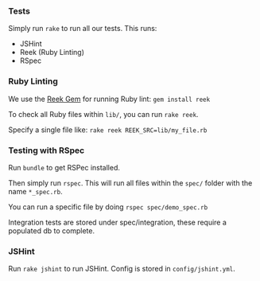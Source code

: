 ### Tests

Simply run `rake` to run all our tests.
This runs:
* JSHint
* Reek (Ruby Linting)
* RSpec

### Ruby Linting

We use the [Reek Gem](https://github.com/troessner/reek/wiki) for running Ruby lint: `gem install reek`

To check all Ruby files within `lib/`, you can run `rake reek`.

Specify a single file like: `rake reek REEK_SRC=lib/my_file.rb`


### Testing with RSpec

Run `bundle` to get RSPec installed.

Then simply run `rspec`. This will run all files within the `spec/` folder with the name `*_spec.rb`.

You can run a specific file by doing `rspec spec/demo_spec.rb`

Integration tests are stored under spec/integration, these require a populated db to complete.

### JSHint

Run `rake jshint` to run JSHint. Config is stored in `config/jshint.yml`.